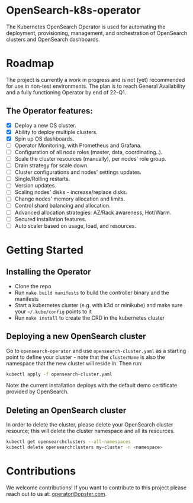 # OpenSearch-k8s-operator
The Kubernetes OpenSearch Operator is used for automating the deployment, provisioning, management, and orchestration of OpenSearch clusters and OpenSearch dashboards.

# Roadmap
The project is currently a work in progress and is not (yet) recommended for use in non-test environments. The plan is to reach General Availability and a fully functioning Operator by end of 22-Q1.

## The Operator features:
- [x] Deploy a new OS cluster.
- [x] Ability to deploy multiple clusters.
- [x] Spin up OS dashboards.
- [ ] Operator Monitoring, with Prometheus and Grafana.
- [ ] Configuration of all node roles (master, data, coordinating..).
- [ ] Scale the cluster resources (manually), per nodes' role group. 
- [ ] Drain strategy for scale down.
- [ ] Cluster configurations and nodes' settings updates.
- [ ] Single/Rolling restarts.
- [ ] Version updates.
- [ ] Scaling nodes' disks - increase/replace disks.
- [ ] Change nodes' memory allocation and limits.
- [ ] Control shard balancing and allocation.
- [ ] Advanced allocation strategies: AZ/Rack awareness, Hot/Warm.
- [ ] Secured installation features.
- [ ] Auto scaler based on usage, load, and resources.

# Getting Started
## Installing the Operator

- Clone the repo
- Run `make build manifests` to build the controller binary and the manifests
- Start a kubernetes cluster (e.g. with k3d or minikube) and make sure your `~/.kube/config` points to it
- Run `make install` to create the CRD in the kubernetes cluster

## Deploying a new OpenSearch cluster

Go to `opensearch-operator` and use `opensearch-cluster.yaml` as a starting point to define your cluster - note that the `clusterName` is also the namespace that the new cluster will reside in. Then run:

```bash
kubectl apply -f opensearch-cluster.yaml
```

Note: the current installation deploys with the default demo certificate provided by OpenSearch.

## Deleting an OpenSearch cluster

In order to delete the cluster, please delete your OpenSearch cluster resource; this will delete the cluster namespace and all its resources.

```bash
kubectl get opensearchclusters --all-namespaces
kubectl delete opensearchclusters my-cluster -n <namespace>
```

# Contributions

We welcome contributions! If you want to contribute to this project please reach out to us at: <operator@opster.com>.
